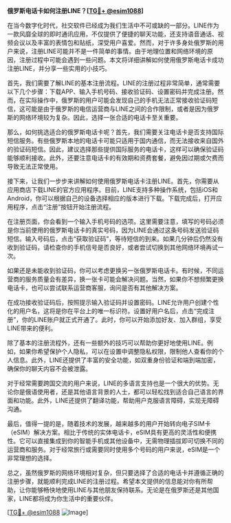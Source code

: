 **俄罗斯电话卡如何注册LINE？[[TG💪+ @esim1088](https://t.me/s/esim1088)]**

在当今数字化时代，社交软件已经成为我们生活中不可或缺的一部分。LINE作为一款风靡全球的即时通讯应用，不仅提供了便捷的聊天功能，还支持语音通话、视频会议以及丰富的表情包和贴纸，深受用户喜爱。然而，对于许多身处俄罗斯的用户来说，注册LINE可能并不是一件简单的事情。由于地理位置和网络环境的原因，注册过程中可能会遇到一些问题。本文将详细讲解如何使用俄罗斯电话卡成功注册LINE，并分享一些实用的小技巧。

首先，我们需要了解LINE的基本注册流程。LINE的注册过程非常简单，通常需要以下几个步骤：下载APP、输入手机号码、接收验证码、设置密码并完成注册。然而，在实际操作中，俄罗斯的用户可能会发现自己的手机无法正常接收验证码短信，这可能是由于俄罗斯的电信运营商与LINE之间的合作限制，或者是因为俄罗斯的网络环境较为复杂。因此，选择一张合适的电话卡至关重要。

那么，如何挑选适合的俄罗斯电话卡呢？首先，我们需要关注电话卡是否支持国际短信服务。有些俄罗斯本地的电话卡可能只适用于国内通信，而无法接收来自国外的验证码短信。因此，建议选择那些提供国际服务的电话卡，这样可以确保验证码能够顺利接收。此外，还要注意电话卡的有效期和资费套餐，避免因过期或欠费而导致无法正常使用。

接下来，让我们一步步来讲解如何使用俄罗斯电话卡注册LINE。首先，你需要从应用商店下载LINE的官方应用程序。目前，LINE支持多种操作系统，包括iOS和Android，你可以根据自己的设备选择相应的版本进行下载。下载完成后，打开应用程序，点击“注册”按钮开始注册流程。

在注册页面，你会看到一个输入手机号码的选项。这里需要注意，填写的号码必须是你当前使用的俄罗斯电话卡的真实号码，因为LINE会通过这条号码发送验证码短信。输入号码后，点击“获取验证码”，等待短信的到来。如果几分钟后仍然没有收到验证码，请检查你的手机信号是否良好，或者尝试切换到其他网络环境再试一次。

如果还是未能收到验证码，你可以考虑更换另一张俄罗斯电话卡。有时候，不同运营商的服务质量会有差异，换一张卡可能会解决问题。当然，如果你不想频繁更换电话卡，也可以尝试联系运营商客服，询问是否有其他解决方案。

在成功接收验证码后，按照提示输入验证码并设置密码。LINE允许用户创建个性化的用户名，这将是你在平台上的唯一标识符。设置好用户名后，点击“完成注册”，你的LINE账户就正式开通了。此时，你可以开始添加好友、加入群组，享受LINE带来的便利。

除了基本的注册流程外，还有一些额外的技巧可以帮助你更好地使用LINE。例如，如果你希望保护个人隐私，可以在设置中调整隐私权限，限制他人查看你的个人信息。此外，LINE还提供了丰富的安全功能，如双重身份验证和端到端加密，确保你的聊天内容不会被泄露。

对于经常需要跨国交流的用户来说，LINE的多语言支持也是一个很大的优势。无论你是俄语使用者，还是其他语言背景的人士，都可以轻松找到适合自己语言的界面和功能。此外，LINE还提供了翻译功能，帮助用户克服语言障碍，实现无障碍沟通。

最后，值得一提的是，随着技术的发展，越来越多的用户开始转向电子SIM卡（eSIM）解决方案。相比于传统的实体电话卡，eSIM具有更高的灵活性和便携性。它可以直接集成到你的智能手机或其他设备中，无需物理插拔即可切换不同的运营商和服务。对于经常旅行或需要同时使用多个号码的用户来说，eSIM是一个非常理想的选择。

总之，虽然俄罗斯的网络环境相对复杂，但只要选择了合适的电话卡并遵循正确的注册步骤，就能顺利完成LINE的注册过程。希望本文提供的信息能对你有所帮助，让你能够畅快地使用LINE与其他朋友保持联系。无论是在俄罗斯还是其他国家，LINE都将成为你生活中的重要伙伴。

[[TG💪+ @esim1088](https://t.me/s/esim1088) ![Image](https://i.postimg.cc/4NQfJmqS/Snipaste-2025-05-13-00-14-12.png)]